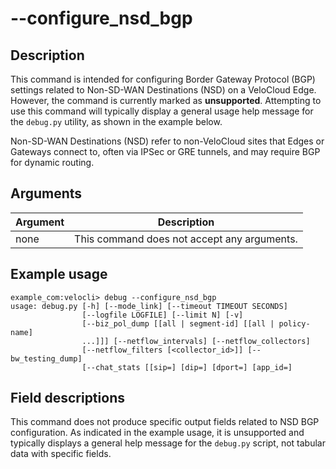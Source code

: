 #	--configure_nsd_bgp

##	Description
This command is intended for configuring Border Gateway Protocol (BGP) settings related to Non-SD-WAN Destinations (NSD) on a VeloCloud Edge. However, the command is currently marked as **unsupported**. Attempting to use this command will typically display a general usage help message for the `debug.py` utility, as shown in the example below.

Non-SD-WAN Destinations (NSD) refer to non-VeloCloud sites that Edges or Gateways connect to, often via IPSec or GRE tunnels, and may require BGP for dynamic routing.

##	Arguments
| Argument | Description |
|---|---|
| none | This command does not accept any arguments. |

##	Example usage
```
example_com:velocli> debug --configure_nsd_bgp
usage: debug.py [-h] [--mode_link] [--timeout TIMEOUT SECONDS]
                [--logfile LOGFILE] [--limit N] [-v]
                [--biz_pol_dump [[all | segment-id] [[all | policy-name]
                ...]]] [--netflow_intervals] [--netflow_collectors]
                [--netflow_filters [<collector_id>]] [--bw_testing_dump]
                [--chat_stats [[sip=] [dip=] [dport=] [app_id=]
```

##	Field descriptions
This command does not produce specific output fields related to NSD BGP configuration. As indicated in the example usage, it is unsupported and typically displays a general help message for the `debug.py` script, not tabular data with specific fields.